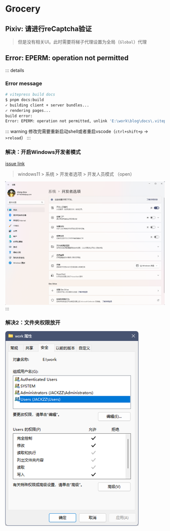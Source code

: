 # Grocery

## Pixiv: 请进行reCaptcha验证

> 但是没有相关UI。此时需要将梯子代理设置为全局（`Global`）代理 

## Error: EPERM: operation not permitted

::: details

### Error message

```bash
# vitepress build docs
$ pnpm docs:build
✓ building client + server bundles...
✓ rendering pages...
build error:
Error: EPERM: operation not permitted, unlink 'E:\work\blog\docs\.vitepress\.temp\@localSearchIndexroot.hRzpWETl.js'
```

::: warning
修改完需要重新启动shell或者重启vscode（`ctrl+shift+p` -> `>reload`）
:::

### 解决：开启Windows开发者模式

[issue link](https://github.com/vuejs/vitepress/issues/1209)

> windows11 > 系统 > 开发者选项 > 开发人员模式 （open）

![windows11 dev mode page](./images/win11-dev-mode.png)
:::

### 解决2：文件夹权限放开

![windows11 open permission](./images/win11-open-permission-for-user.png)
